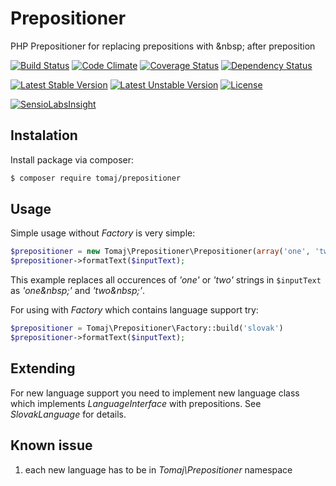 Prepositioner
=============

PHP Prepositioner for replacing prepositions with &amp;nbsp; after preposition

[![Build Status](https://secure.travis-ci.org/tomaj/prepositioner.png)](http://travis-ci.org/tomaj/prepositioner)
[![Code Climate](https://codeclimate.com/github/tomaj/prepositioner/badges/gpa.svg)](https://codeclimate.com/github/tomaj/prepositioner)
[![Coverage Status](https://coveralls.io/repos/tomaj/prepositioner/badge.png?branch=master)](https://coveralls.io/r/tomaj/prepositioner?branch=master)
[![Dependency Status](https://www.versioneye.com/user/projects/53aa865ed043f9a33a00000b/badge.svg?style=flat)](https://www.versioneye.com/user/projects/53aa865ed043f9a33a00000b)

[![Latest Stable Version](https://poser.pugx.org/tomaj/prepositioner/v/stable.svg)](https://packagist.org/packages/tomaj/prepositioner)
[![Latest Unstable Version](https://poser.pugx.org/tomaj/prepositioner/v/unstable.svg)](https://packagist.org/packages/tomaj/prepositioner)
[![License](https://poser.pugx.org/tomaj/prepositioner/license.svg)](https://packagist.org/packages/tomaj/prepositioner)

[![SensioLabsInsight](https://insight.sensiolabs.com/projects/02301f01-c9e9-4a73-9fdb-40a9170c3042/big.png)](https://insight.sensiolabs.com/projects/02301f01-c9e9-4a73-9fdb-40a9170c3042)

Instalation
-----------

Install package via composer:

``` bash
$ composer require tomaj/prepositioner
```

Usage
-----

Simple usage without *Factory* is very simple:

``` php
$prepositioner = new Tomaj\Prepositioner\Prepositioner(array('one', 'two'));
$prepositioner->formatText($inputText);
```

This example replaces all occurences of *'one'* or *'two'* strings in ```$inputText``` as *'one&amp;nbsp;'* and *'two&amp;nbsp;'*.

For using with *Factory* which contains language support try:

``` php
$prepositioner = Tomaj\Prepositioner\Factory::build('slovak')
$prepositioner->formatText($inputText);
```

Extending
---------

For new language support you need to implement new language class which implements *LanguageInterface* with prepositions. See *SlovakLanguage* for details.


Known issue
-----------

1. each new language has to be in *Tomaj\Prepositioner* namespace
